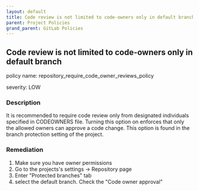 ```yaml
---
layout: default
title: Code review is not limited to code-owners only in default branch
parent: Project Policies
grand_parent: GitLab Policies
---
```



## Code review is not limited to code-owners only in default branch
policy name: repository_require_code_owner_reviews_policy

severity: LOW

### Description
It is recommended to require code review only from designated individuals specified in CODEOWNERS file. Turning this option on enforces that only the allowed owners can approve a code change. This option is found in the branch protection setting of the project.


### Remediation
1. Make sure you have owner permissions
2. Go to the projects's settings -> Repository page
3. Enter "Protected branches" tab
4. select the default branch. Check the "Code owner approval"



